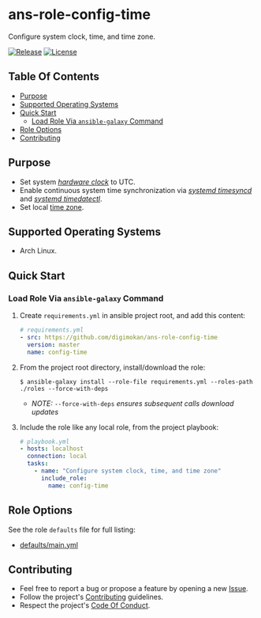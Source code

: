# ans-role-config-time

Configure system clock, time, and time zone.

[![Release](https://img.shields.io/github/release/digimokan/ans-role-config-time.svg?label=release)](https://github.com/digimokan/ans-role-config-time/releases/latest "Latest Release Notes")
[![License](https://img.shields.io/badge/license-MIT-blue.svg?label=license)](LICENSE.md "Project License")

## Table Of Contents

* [Purpose](#purpose)
* [Supported Operating Systems](#supported-operating-systems)
* [Quick Start](#quick-start)
    * [Load Role Via `ansible-galaxy` Command](#load-role-via-ansible-galaxy-command)
* [Role Options](#role-options)
* [Contributing](#contributing)

## Purpose

* Set system [_hardware clock_](https://wiki.archlinux.org/index.php/System_time#Hardware_clock)
  to UTC.
* Enable continuous system time synchronization via
  [_systemd timesyncd_](https://wiki.archlinux.org/index.php/Systemd-timesyncd#Configuration)
  and [_systemd timedatectl_](https://wiki.archlinux.org/index.php/Systemd-timesyncd#Usage).
* Set local [time zone](https://wiki.archlinux.org/index.php/System_time#Time_zone).

## Supported Operating Systems

* Arch Linux.

## Quick Start

### Load Role Via `ansible-galaxy` Command

1. Create `requirements.yml` in ansible project root, and add this content:

   ```yaml
   # requirements.yml
   - src: https://github.com/digimokan/ans-role-config-time
     version: master
     name: config-time
   ```

2. From the project root directory, install/download the role:

   ```shell
   $ ansible-galaxy install --role-file requirements.yml --roles-path ./roles --force-with-deps
   ```

   * _NOTE:_ `--force-with-deps` _ensures subsequent calls download updates_

3. Include the role like any local role, from the project playbook:

   ```yaml
   # playbook.yml
   - hosts: localhost
     connection: local
     tasks:
       - name: "Configure system clock, time, and time zone"
         include_role:
           name: config-time
   ```

## Role Options

See the role `defaults` file for full listing:

  * [defaults/main.yml](../defaults/main.yml)

## Contributing

* Feel free to report a bug or propose a feature by opening a new
  [Issue](https://github.com/digimokan/ans-role-config-time/issues).
* Follow the project's [Contributing](CONTRIBUTING.md) guidelines.
* Respect the project's [Code Of Conduct](CODE_OF_CONDUCT.md).

